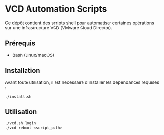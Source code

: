 # VCD Automation Scripts

Ce dépôt contient des scripts shell pour automatiser certaines opérations sur une infrastructure VCD (VMware Cloud Director).

## Prérequis

- Bash (Linux/macOS)

## Installation

Avant toute utilisation, il est nécessaire d’installer les dépendances requises :

```bash
./install.sh
```

## Utilisation
```bash
./vcd.sh login
./vcd reboot <script_path>
```
